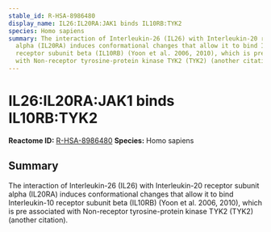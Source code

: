 ```yaml
---
stable_id: R-HSA-8986480
display_name: IL26:IL20RA:JAK1 binds IL10RB:TYK2
species: Homo sapiens
summary: The interaction of Interleukin-26 (IL26) with Interleukin-20 receptor subunit
  alpha (IL20RA) induces conformational changes that allow it to bind Interleukin-10
  receptor subunit beta (IL10RB) (Yoon et al. 2006, 2010), which is pre associated
  with Non-receptor tyrosine-protein kinase TYK2 (TYK2) (another citation).
---
```


# IL26:IL20RA:JAK1 binds IL10RB:TYK2
**Reactome ID:** [R-HSA-8986480](https://reactome.org/content/detail/R-HSA-8986480)
**Species:** Homo sapiens

## Summary

The interaction of Interleukin-26 (IL26) with Interleukin-20 receptor subunit alpha (IL20RA) induces conformational changes that allow it to bind Interleukin-10 receptor subunit beta (IL10RB) (Yoon et al. 2006, 2010), which is pre associated with Non-receptor tyrosine-protein kinase TYK2 (TYK2) (another citation).
